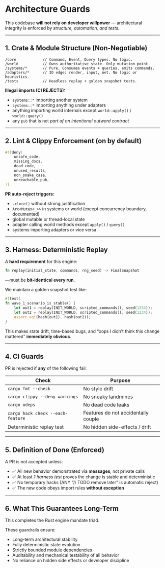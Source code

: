 # Architecture Guards

This codebase **will not rely on developer willpower** — architectural integrity is enforced by *structure, automation, and tests*.

---

## 1. Crate & Module Structure (Non-Negotiable)

```
/core            // Command, Event, Query types. No logic.
/world           // Owns authoritative state. Only mutation point.
/systems/*       // Pure. Consumes events + queries, emits commands.
/adapters/*      // IO edge: render, input, net. No logic or heuristics.
/tests           // Headless replay + golden snapshot tests.
```

**Illegal imports (CI REJECTS):**

* `systems::*` importing another system
* `systems::*` importing anything under adapters
* anything importing world internals except `world::apply()` / `world::query()`
* any `pub` that is not *part of an intentional outward contract*

---

## 2. Lint & Clippy Enforcement (on by default)

```rust
#![deny(
    unsafe_code,
    missing_docs,
    dead_code,
    unused_results,
    non_snake_case,
    unreachable_pub,
)]
```

**PR auto-reject triggers:**

* `.clone()` without strong justification
* `Arc<Mutex<_>>` in systems or world (except concurrency boundary, documented)
* global mutable or thread-local state
* adapter calling world methods except `apply()` / `query()`
* systems importing adapters or vice versa

---

## 3. Harness: Deterministic Replay

A **hard requirement** for this engine:

```rust
fn replay(initial_state, commands, rng_seed) -> FinalSnapshot
```

—must be **bit-identical every run**.

We maintain a golden snapshot test like:

```rust
#[test]
fn wave_1_scenario_is_stable() {
    let out1 = replay(INIT_WORLD, scripted_commands(), seed(1234));
    let out2 = replay(INIT_WORLD, scripted_commands(), seed(1234));
    assert_eq!(hash(out1), hash(out2));
}
```

This makes state drift, time-based bugs, and “oops I didn’t think this change mattered” **immediately obvious**.

---

## 4. CI Guards

PR is rejected if **any** of the following fail:

| Check                             | Purpose                             |
| --------------------------------- | ----------------------------------- |
| `cargo fmt --check`               | No style drift                      |
| `cargo clippy --deny warnings`    | No sneaky landmines                 |
| `cargo udeps`                     | No dead code leaks                  |
| `cargo hack check --each-feature` | Features do not accidentally couple |
| Deterministic replay test         | No hidden side-effects / drift      |

---

## 5. Definition of Done (Enforced)

A PR is not accepted unless:

* ✅ All new behavior demonstrated via **messages**, not private calls
* ✅ At least *1 harness test* proves the change is stable and deterministic
* ✅ No temporary hacks (ANY “// TODO remove later” is automatic reject)
* ✅ The new code obeys import rules **without exception**

---

## 6. What This Guarantees Long-Term

This completes the Rust engine mandate triad.

These guardrails ensure:

* Long-term architectural stability
* Fully deterministic state evolution
* Strictly bounded module dependencies
* Auditability and mechanical testability of all behavior
* No reliance on hidden side effects or developer discipline

